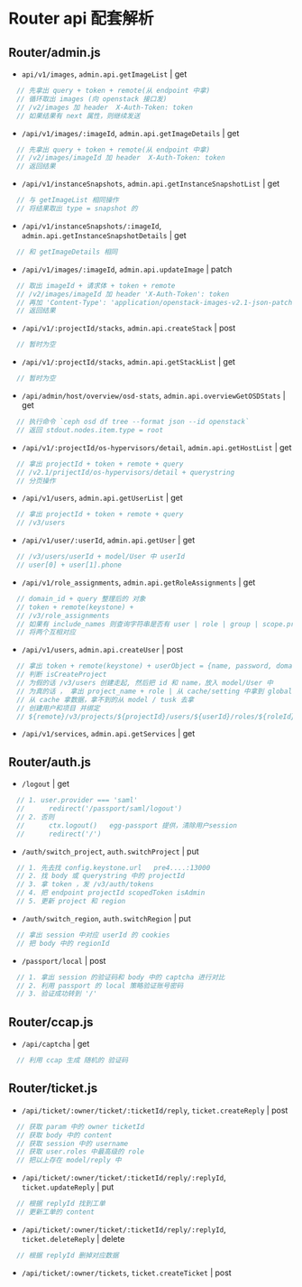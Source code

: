 # Router api 配套解析

## Router/admin.js

* `api/v1/images`, `admin.api.getImageList` | get
```js
  // 先拿出 query + token + remote(从 endpoint 中拿) 
  // 循环取出 images (向 openstack 接口发) 
  // /v2/images 加 header  X-Auth-Token: token
  // 如果结果有 next 属性，则继续发送
```
* `/api/v1/images/:imageId`, `admin.api.getImageDetails` | get
```js
  // 先拿出 query + token + remote(从 endpoint 中拿) 
  // /v2/images/imageId 加 header  X-Auth-Token: token
  // 返回结果
```
* `/api/v1/instanceSnapshots`, `admin.api.getInstanceSnapshotList` | get
```js
  // 与 getImageList 相同操作
  // 将结果取出 type = snapshot 的
```
* `/api/v1/instanceSnapshots/:imageId`, `admin.api.getInstanceSnapshotDetails` | get
```js
  // 和 getImageDetails 相同
```
* `/api/v1/images/:imageId`, `admin.api.updateImage` | patch
```js
  // 取出 imageId + 请求体 + token + remote
  // /v2/images/imageId 加 header 'X-Auth-Token': token
  // 再加 'Content-Type': 'application/openstack-images-v2.1-json-patch'
  // 返回结果
```
* `/api/v1/:projectId/stacks`, `admin.api.createStack` | post
```js
  // 暂时为空
```
* `/api/v1/:projectId/stacks`, `admin.api.getStackList` | get
```js
  // 暂时为空
```
* `/api/admin/host/overview/osd-stats`, `admin.api.overviewGetOSDStats` | get
```js
  // 执行命令 `ceph osd df tree --format json --id openstack`
  // 返回 stdout.nodes.item.type = root
```
* `/api/v1/:projectId/os-hypervisors/detail`, `admin.api.getHostList` | get
```js
  // 拿出 projectId + token + remote + query
  // /v2.1/prijectId/os-hypervisors/detail + querystring
  // 分页操作
```
* `/api/v1/users`, `admin.api.getUserList` | get
```js
  // 拿出 projectId + token + remote + query
  // /v3/users 
```
* `/api/v1/user/:userId`, `admin.api.getUser` | get
```js
  // /v3/users/userId + model/User 中 userId
  // user[0] + user[1].phone
```
* `/api/v1/role_assignments`, `admin.api.getRoleAssignments` | get
```js
  // domain_id + query 整理后的 对象
  // token + remote(keystone) +
  // /v3/role_assignments 
  // 如果有 include_names 则查询字符串是否有 user | role | group | scope.project | scope.domain 的 id 则获取单个，否则获取列表
  // 将两个互相对应
```
* `/api/v1/users`, `admin.api.createUser` | post
```js
  // 拿出 token + remote(keystone) + userObject = {name, password, domain_id, description, email}
  // 判断 isCreateProject 
  // 为假的话 /v3/users 创建走起, 然后把 id 和 name，放入 model/User 中
  // 为真的话 ， 拿出 project_name + role | 从 cache/setting 中拿到 global 和 enable_ldap | 从 model/tusk 取出 app = global, name = enable_ldap 
  // 从 cache 拿数据，拿不到的从 model / tusk 去拿
  // 创建用户和项目 并绑定 
  // ${remote}/v3/projects/${projectId}/users/${userId}/roles/${roleId}
```
* `/api/v1/services`, `admin.api.getServices` | get


## Router/auth.js

* `/logout` | get
```js
  // 1. user.provider === 'saml'
  //      redirect('/passport/saml/logout')
  // 2. 否则 
  //      ctx.logout()   egg-passport 提供，清除用户session
  //      redirect('/')
```
* `/auth/switch_project`, `auth.switchProject` | put
```js
  // 1. 先去找 config.keystone.url   pre4....:13000
  // 2. 找 body 或 querystring 中的 projectId
  // 3. 拿 token ，发 /v3/auth/tokens
  // 4. 把 endpoint projectId scopedToken isAdmin
  // 5. 更新 project 和 region
```
* `/auth/switch_region`, `auth.switchRegion` | put
```js
  // 拿出 session 中对应 userId 的 cookies
  // 把 body 中的 regionId 
```
* `/passport/local` | post
```js
  // 1. 拿出 session 的验证码和 body 中的 captcha 进行对比
  // 2. 利用 passport 的 local 策略验证账号密码
  // 3. 验证成功转到 '/'
```

## Router/ccap.js

* `/api/captcha` | get
```js
  // 利用 ccap 生成 随机的 验证码
```

## Router/ticket.js

* `/api/ticket/:owner/ticket/:ticketId/reply`, `ticket.createReply` | post
```js
  // 获取 param 中的 owner ticketId
  // 获取 body 中的 content
  // 获取 session 中的 username
  // 获取 user.roles 中最高级的 role
  // 把以上存在 model/reply 中
```
* `/api/ticket/:owner/ticket/:ticketId/reply/:replyId`, `ticket.updateReply` | put
```js
  // 根据 replyId 找到工单
  // 更新工单的 content
```
* `/api/ticket/:owner/ticket/:ticketId/reply/:replyId`, `ticket.deleteReply` | delete
```js
  // 根据 replyId 删掉对应数据 
```
* `/api/ticket/:owner/tickets`, `ticket.createTicket` | post
```js
  
```